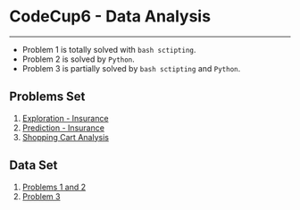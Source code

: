 # CodeCup6 - Data Analysis

---
* Problem 1 is totally solved with `bash sctipting`. 
* Problem 2 is solved by `Python`. 
* Problem 3 is partially solved by  `bash sctipting` and `Python`. 

## Problems Set
1. [Exploration - Insurance](https://quera.ir/contest/assignments/35055/problems/117398)
2. [Prediction - Insurance](https://quera.ir/contest/assignments/35055/problems/117401)
3. [Shopping Cart Analysis](https://quera.ir/contest/assignments/35055/problems/118272)

## Data Set
1. [Problems 1 and 2](https://quera.ir/contest/assignments/35055/download_problem_initial_project/117398/)
2. [Problem 3](https://quera.ir/contest/assignments/35055/download_problem_initial_project/117398/)

